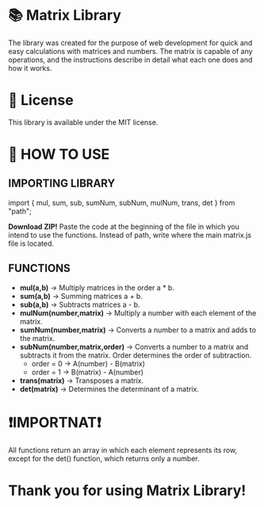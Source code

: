 # 📚 Matrix Library

The library was created for the purpose of web development for quick and easy calculations with matrices and numbers. The matrix is ​​capable of any operations, and the instructions describe in detail what each one does and how it works.

# 📄 License

This library is available under the MIT license.

# 📖 HOW TO USE

## IMPORTING LIBRARY

import { mul, sum, sub, sumNum, subNum, mulNum, trans, det } from "path";

**Download ZIP!** Paste the code at the beginning of the file in which you intend to use the functions. Instead of path, write where the main matrix.js file is located.

## FUNCTIONS

- **mul(a,b)** -> Multiply matrices in the order a * b.
- **sum(a,b)** -> Summing matrices a + b.
- **sub(a,b)** -> Subtracts matrices a - b.
- **mulNum(number,matrix)** -> Multiply a number with each element of the matrix.
- **sumNum(number,matrix)** -> Converts a number to a matrix and adds to the matrix.
- **subNum(number,matrix,order)** -> Converts a number to a matrix and subtracts it from the matrix. Order determines the order of subtraction.
  - order = 0 -> A(number) - B(matrix)
  - order = 1 -> B(matrix) - A(number)
- **trans(matrix)** -> Transposes a matrix.
- **det(matrix)** -> Determines the determinant of a matrix.

# ❗**IMPORTNAT**❗

All functions return an array in which each element represents its row, except for the det() function, which returns only a number.

# Thank you for using Matrix Library!
